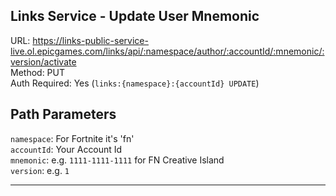 ## Links Service - Update User Mnemonic

URL: https://links-public-service-live.ol.epicgames.com/links/api/:namespace/author/:accountId/:mnemonic/:version/activate \
Method: PUT \
Auth Required: Yes (`links:{namespace}:{accountId} UPDATE`)

## Path Parameters

`namespace`: For Fortnite it's 'fn' <br/>
`accountId`: Your Account Id <br/>
`mnemonic`: e.g. `1111-1111-1111` for FN Creative Island <br/>
`version`: e.g. `1`

---
